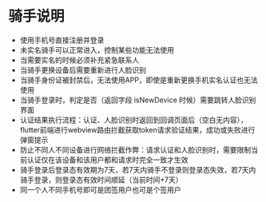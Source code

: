 # 骑手说明

- 使用手机号直接注册并登录
- 未实名骑手可以正常进入，控制某些功能无法使用
- 当需要实名的时候必须补充紧急联系人
- 当骑手更换设备后需要重新进行人脸识别
- 当骑手身份证被封禁后，无法使用APP，即使是重新更换手机实名认证也无法使用
- 当骑手登录时，判定是否（返回字段 isNewDevice 时候）需要跳转人脸识别界面
- 认证结果执行流程：认证、人脸识别时返回到回调页面后（空白无内容），flutter前端进行webview路由拦截获取token请求验证结果，成功或失败进行弹窗提示
- 防止不同人不同设备进行网络拦截作弊：请求认证和人脸识别时，需要限制当前认证仅在该设备和该用户都和请求时完全一致才生效
- 骑手登录后登录态有效期为7天，若7天内骑手不登录则登录态失效，若7天内骑手登录，则登录态有效时间顺延（当前时间+7天）
- 同一个人不同手机号即可是团签用户也可是个签用户